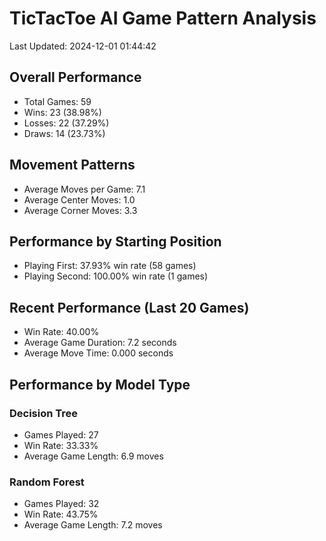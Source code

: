 # TicTacToe AI Game Pattern Analysis

Last Updated: 2024-12-01 01:44:42

## Overall Performance
- Total Games: 59
- Wins: 23 (38.98%)
- Losses: 22 (37.29%)
- Draws: 14 (23.73%)

## Movement Patterns
- Average Moves per Game: 7.1
- Average Center Moves: 1.0
- Average Corner Moves: 3.3

## Performance by Starting Position
- Playing First: 37.93% win rate (58 games)
- Playing Second: 100.00% win rate (1 games)

## Recent Performance (Last 20 Games)
- Win Rate: 40.00%
- Average Game Duration: 7.2 seconds
- Average Move Time: 0.000 seconds

## Performance by Model Type

### Decision Tree
- Games Played: 27
- Win Rate: 33.33%
- Average Game Length: 6.9 moves

### Random Forest
- Games Played: 32
- Win Rate: 43.75%
- Average Game Length: 7.2 moves

